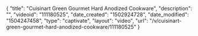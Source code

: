 {
    "title": "Cuisinart Green Gourmet Hard Anodized Cookware",
    "description": "",
    "videoid": "111180525",
    "date_created": "1502924728",
    "date_modified": "1504247458",
    "type": "captivate",
    "layout": "video",
    "url": "\/v\/cuisinart-green-gourmet-hard-anodized-cookware\/111180525"
}